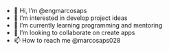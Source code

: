 - 👋 Hi, I’m @engmarcosaps
- 👀 I’m interested in develop project ideas
- 🌱 I’m currently learning programming and mentoring
- 💞️ I’m looking to collaborate on create apps
- 📫 How to reach me @marcosaps028

<!---
engmarcosaps/engmarcosaps is a ✨ special ✨ repository because its `README.md` (this file) appears on your GitHub profile.
You can click the Preview link to take a look at your changes.
--->

